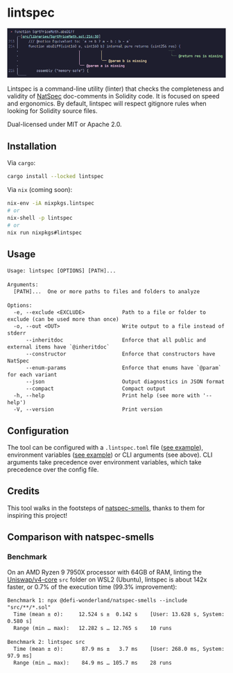 # lintspec

![lintspec screenshot](./screenshot.png)

Lintspec is a command-line utility (linter) that checks the completeness and validity of
[NatSpec](https://docs.soliditylang.org/en/latest/natspec-format.html) doc-comments in Solidity code. It is focused on
speed and ergonomics. By default, lintspec will respect gitignore rules when looking for Solidity source files.

Dual-licensed under MIT or Apache 2.0.

## Installation

Via `cargo`:

```bash
cargo install --locked lintspec
```

Via `nix` (coming soon):

```bash
nix-env -iA nixpkgs.lintspec
# or
nix-shell -p lintspec
# or
nix run nixpkgs#lintspec
```

## Usage

```
Usage: lintspec [OPTIONS] [PATH]...

Arguments:
  [PATH]...  One or more paths to files and folders to analyze

Options:
  -e, --exclude <EXCLUDE>            Path to a file or folder to exclude (can be used more than once)
  -o, --out <OUT>                    Write output to a file instead of stderr
      --inheritdoc                   Enforce that all public and external items have `@inheritdoc`
      --constructor                  Enforce that constructors have NatSpec
      --enum-params                  Enforce that enums have `@param` for each variant
      --json                         Output diagnostics in JSON format
      --compact                      Compact output
  -h, --help                         Print help (see more with '--help')
  -V, --version                      Print version
```

## Configuration

The tool can be configured with a `.lintspec.toml` file ([see example](./.lintspec.toml)), environment variables
([see example](./.env.example)) or CLI arguments (see above). CLI arguments take precedence over environment variables,
which take precedence over the config file.

## Credits

This tool walks in the footsteps of [natspec-smells](https://github.com/defi-wonderland/natspec-smells), thanks to
them for inspiring this project!

## Comparison with natspec-smells

### Benchmark

On an AMD Ryzen 9 7950X processor with 64GB of RAM, linting the
[Uniswap/v4-core](https://github.com/Uniswap/v4-core) `src` folder on WSL2 (Ubuntu), lintspec is about 142x faster, or
0.7% of the execution time (99.3% improvement):

```
Benchmark 1: npx @defi-wonderland/natspec-smells --include "src/**/*.sol"
  Time (mean ± σ):     12.524 s ±  0.142 s    [User: 13.628 s, System: 0.580 s]
  Range (min … max):   12.282 s … 12.765 s    10 runs

Benchmark 2: lintspec src
  Time (mean ± σ):      87.9 ms ±   3.7 ms    [User: 268.0 ms, System: 97.9 ms]
  Range (min … max):    84.9 ms … 105.7 ms    28 runs
```
